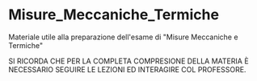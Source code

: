 # Misure_Meccaniche_Termiche
Materiale utile alla preparazione dell'esame di "Misure Meccaniche e Termiche"

SI RICORDA CHE PER LA COMPLETA COMPRESIONE DELLA MATERIA È NECESSARIO SEGUIRE LE LEZIONI ED INTERAGIRE COL PROFESSORE. 


